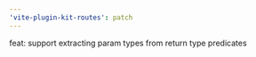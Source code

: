 ```yaml
---
'vite-plugin-kit-routes': patch
---
```


feat: support extracting param types from return type predicates

